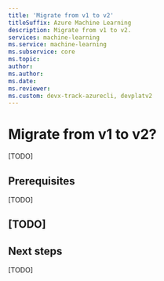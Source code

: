 ```yaml
---
title: 'Migrate from v1 to v2'
titleSuffix: Azure Machine Learning
description: Migrate from v1 to v2.
services: machine-learning
ms.service: machine-learning
ms.subservice: core
ms.topic:
author:
ms.author:
ms.date:
ms.reviewer: 
ms.custom: devx-track-azurecli, devplatv2
---
```


# Migrate from v1 to v2?

[TODO]

## Prerequisites

[TODO]

## [TODO]

## Next steps

[TODO]
